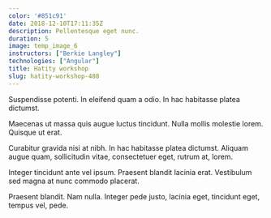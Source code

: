 ```yaml
---
color: '#851c91'
date: 2018-12-10T17:11:35Z
description: Pellentesque eget nunc.
duration: 5
image: temp_image_6
instructors: ["Berkie Langley"]
technologies: ["Angular"]
title: Hatity workshop
slug: hatity-workshop-488
---
```

Suspendisse potenti. In eleifend quam a odio. In hac habitasse platea dictumst.

Maecenas ut massa quis augue luctus tincidunt. Nulla mollis molestie lorem. Quisque ut erat.

Curabitur gravida nisi at nibh. In hac habitasse platea dictumst. Aliquam augue quam, sollicitudin vitae, consectetuer eget, rutrum at, lorem.

Integer tincidunt ante vel ipsum. Praesent blandit lacinia erat. Vestibulum sed magna at nunc commodo placerat.

Praesent blandit. Nam nulla. Integer pede justo, lacinia eget, tincidunt eget, tempus vel, pede.
